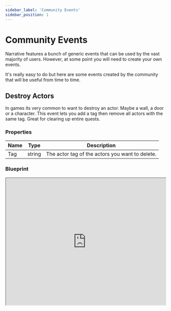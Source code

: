 ```yaml
---
sidebar_label: 'Community Events'
sidebar_position: 1
---
```


# Community Events

Narrative features a bunch of generic events that can be used by the vast majority of users. However, at some point you will need to create your own events.

It's really easy to do but here are some events created by the community that will be useful from time to time.

## Destroy Actors

In games its very common to want to destroy an actor. Maybe a wall, a door or a character. This event lets you add a tag then remove all actors with the same tag. Great for clearing up entire quests.

### Properties

| Name | Type   | Description                                     |
|------|--------|-------------------------------------------------|
| Tag  | string | The actor tag of the actors you want to delete. |

### Blueprint

<iframe src="https://blueprintue.com/render/-r1rwvna/" width="100%" height="400" scrolling="no" allowfullscreen></iframe>
